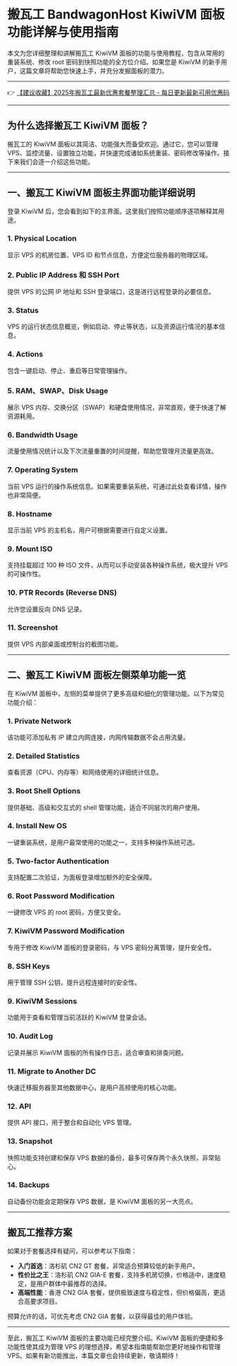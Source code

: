 # 搬瓦工 BandwagonHost KiwiVM 面板功能详解与使用指南

本文为您详细整理和讲解搬瓦工 KiwiVM 面板的功能与使用教程，包含从常用的重装系统、修改 root 密码到快照功能的全方位介绍。如果您是 KiwiVM 的新手用户，这篇文章将帮助您快速上手，并充分发掘面板的潜力。

---

👉 [【建议收藏】2025年搬瓦工最新优惠套餐整理汇总 - 每日更新最新可用优惠码](https://bit.ly/banwagon)

---

## 为什么选择搬瓦工 KiwiVM 面板？

搬瓦工的 KiwiVM 面板以其简洁、功能强大而备受欢迎。通过它，您可以管理 VPS、监控流量、设置独立功能，并快速完成诸如系统重装、密码修改等操作。接下来我们会逐一介绍这些功能。

---

## 一、搬瓦工 KiwiVM 面板主界面功能详细说明

登录 KiwiVM 后，您会看到如下的主界面。这里我们按照功能顺序逐项解释其用途。

### 1. **Physical Location**
显示 VPS 的机房位置、VPS ID 和节点信息，方便定位服务器的物理区域。

### 2. **Public IP Address 和 SSH Port**
提供 VPS 的公网 IP 地址和 SSH 登录端口，这是进行远程登录的必要信息。

### 3. **Status**
VPS 的运行状态信息概览，例如启动、停止等状态，以及资源运行情况的基本信息。

### 4. **Actions**
包含一键启动、停止、重启等日常管理操作。

### 5. **RAM、SWAP、Disk Usage**
展示 VPS 内存、交换分区（SWAP）和硬盘使用情况，非常直观，便于快速了解资源耗用。

### 6. **Bandwidth Usage**
流量使用情况统计以及下次流量重置的时间提醒，帮助您管理月流量更高效。

### 7. **Operating System**
当前 VPS 运行的操作系统信息。如果需要重装系统，可通过此处查看详情，操作也非常简便。

### 8. **Hostname**
显示当前 VPS 的主机名，用户可根据需要进行自定义设置。

### 9. **Mount ISO**
支持挂载超过 100 种 ISO 文件，从而可以手动安装各种操作系统，极大提升 VPS 的可操作性。

### 10. **PTR Records (Reverse DNS)**
允许您设置反向 DNS 记录。

### 11. **Screenshot**
提供 VPS 内部桌面或控制台的截图功能。

---

## 二、搬瓦工 KiwiVM 面板左侧菜单功能一览

在 KiwiVM 面板中，左侧的菜单提供了更多高级和细化的管理功能。以下为常见功能介绍：

### 1. **Private Network**
该功能可添加私有 IP 建立内网连接，内网传输数据不会占用流量。

### 2. **Detailed Statistics**
查看资源（CPU、内存等）和网络使用的详细统计信息。

### 3. **Root Shell Options**
提供基础、高级和交互式的 shell 管理功能，适合不同层次的用户使用。

### 4. **Install New OS**
一键重装系统，是用户最常使用的功能之一，支持多种操作系统可选。

### 5. **Two-factor Authentication**
支持配置二次验证，为面板登录增加额外的安全保障。

### 6. **Root Password Modification**
一键修改 VPS 的 root 密码，方便又安全。

### 7. **KiwiVM Password Modification**
专用于修改 KiwiVM 面板的登录密码，与 VPS 密码分离管理，提升安全性。

### 8. **SSH Keys**
用于管理 SSH 公钥，提升远程连接时的安全性。

### 9. **KiwiVM Sessions**
功能用于查看和管理当前活跃的 KiwiVM 登录会话。

### 10. **Audit Log**
记录并展示 KiwiVM 面板的所有操作日志，适合审查和排查问题。

### 11. **Migrate to Another DC**
快速迁移服务器至其他数据中心，是用户高频使用的核心功能。

### 12. **API**
提供 API 接口，用于整合和自动化 VPS 管理。

### 13. **Snapshot**
快照功能支持创建和保存 VPS 数据的备份，最多可保存两个永久快照，非常贴心。

### 14. **Backups**
自动备份功能会定期保存 VPS 数据，是 KiwiVM 面板的另一大亮点。

---

## 搬瓦工推荐方案

如果对于套餐选择有疑问，可以参考以下指南：

- **入门首选**：洛杉矶 CN2 GT 套餐，非常适合预算较低的新手用户。
- **性价比之王**：洛杉矶 CN2 GIA-E 套餐，支持多机房切换，价格适中，速度稳定，是用户群体中最推荐的选择。
- **高端性能**：香港 CN2 GIA 套餐，提供极致速度与稳定性，但价格偏高，更适合高要求项目。

预算允许的话，可优先考虑 CN2 GIA 套餐，以获得最佳的用户体验。

---

至此，搬瓦工 KiwiVM 面板的主要功能已经完整介绍。KiwiVM 面板的便捷和多功能性使其成为管理 VPS 的理想选择，希望本指南能帮助您更好地操作和管理 VPS。如果有新功能推出，本篇文章也会持续更新，敬请期待！